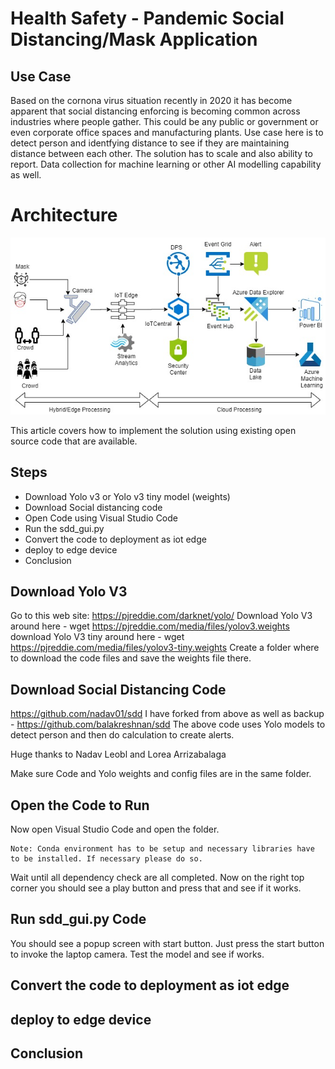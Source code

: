 # Health Safety - Pandemic Social Distancing/Mask Application

## Use Case

Based on the cornona virus situation recently in 2020 it has become apparent that social distancing enforcing is becoming common across industries where people gather. This could be any public or government or even corporate office spaces and manufacturing plants. Use case here is to detect person and identfying distance to see if they are maintaining distance between each other. The solution has to scale and also ability to report. Data collection for machine learning or other AI modelling capability as well.

# Architecture

![alt text](https://github.com/balakreshnan/sdd/blob/master/images/SocialDistancing.jpg "Architecture")

This article covers how to implement the solution using existing open source code that are available.

## Steps

- Download Yolo v3 or Yolo v3 tiny model (weights)
- Download Social distancing code
- Open Code using Visual Studio Code
- Run the sdd_gui.py
- Convert the code to deployment as iot edge
- deploy to edge device
- Conclusion

## Download Yolo V3

Go to this web site: https://pjreddie.com/darknet/yolo/
Download Yolo V3 around here - wget https://pjreddie.com/media/files/yolov3.weights
download Yolo V3 tiny around here - wget https://pjreddie.com/media/files/yolov3-tiny.weights
Create a folder where to download the code files and save the weights file there.

## Download Social Distancing Code

https://github.com/nadav01/sdd
I have forked from above as well as backup - https://github.com/balakreshnan/sdd
The above code uses Yolo models to detect person and then do calculation to create alerts.

Huge thanks to Nadav Leobl and Lorea Arrizabalaga

Make sure Code and Yolo weights and config files are in the same folder.

## Open the Code to Run

Now open Visual Studio Code and open the folder.
```
Note: Conda environment has to be setup and necessary libraries have to be installed. If necessary please do so.
```
Wait until all dependency check are all completed.
Now on the right top corner you should see a play button and press that and see if it works.

## Run sdd_gui.py Code

You should see a popup screen with start button.
Just press the start button to invoke the laptop camera.
Test the model and see if works.

## Convert the code to deployment as iot edge

## deploy to edge device

## Conclusion
